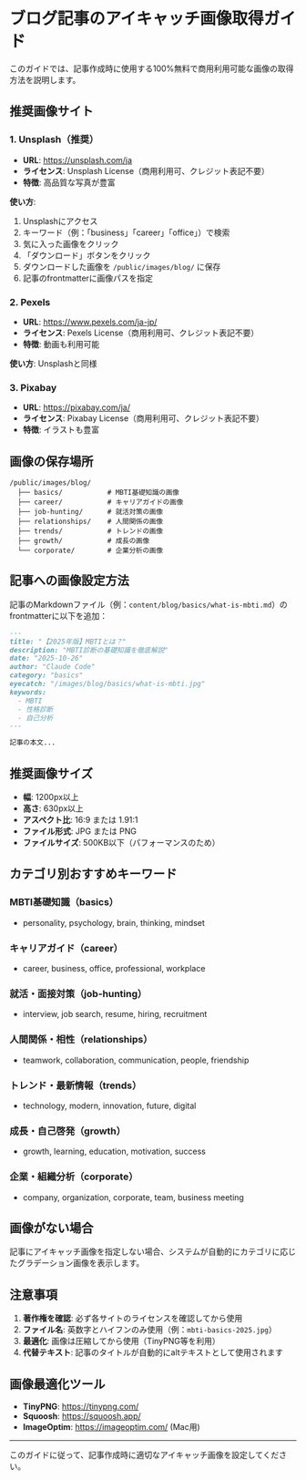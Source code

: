 # ブログ記事のアイキャッチ画像取得ガイド

このガイドでは、記事作成時に使用する100%無料で商用利用可能な画像の取得方法を説明します。

## 推奨画像サイト

### 1. Unsplash（推奨）
- **URL**: https://unsplash.com/ja
- **ライセンス**: Unsplash License（商用利用可、クレジット表記不要）
- **特徴**: 高品質な写真が豊富

**使い方**:
1. Unsplashにアクセス
2. キーワード（例：「business」「career」「office」）で検索
3. 気に入った画像をクリック
4. 「ダウンロード」ボタンをクリック
5. ダウンロードした画像を `/public/images/blog/` に保存
6. 記事のfrontmatterに画像パスを指定

### 2. Pexels
- **URL**: https://www.pexels.com/ja-jp/
- **ライセンス**: Pexels License（商用利用可、クレジット表記不要）
- **特徴**: 動画も利用可能

**使い方**: Unsplashと同様

### 3. Pixabay
- **URL**: https://pixabay.com/ja/
- **ライセンス**: Pixabay License（商用利用可、クレジット表記不要）
- **特徴**: イラストも豊富

## 画像の保存場所

```
/public/images/blog/
  ├── basics/           # MBTI基礎知識の画像
  ├── career/           # キャリアガイドの画像
  ├── job-hunting/      # 就活対策の画像
  ├── relationships/    # 人間関係の画像
  ├── trends/           # トレンドの画像
  ├── growth/           # 成長の画像
  └── corporate/        # 企業分析の画像
```

## 記事への画像設定方法

記事のMarkdownファイル（例：`content/blog/basics/what-is-mbti.md`）のfrontmatterに以下を追加：

```markdown
---
title: "【2025年版】MBTIとは？"
description: "MBTI診断の基礎知識を徹底解説"
date: "2025-10-26"
author: "Claude Code"
category: "basics"
eyecatch: "/images/blog/basics/what-is-mbti.jpg"
keywords:
  - MBTI
  - 性格診断
  - 自己分析
---

記事の本文...
```

## 推奨画像サイズ

- **幅**: 1200px以上
- **高さ**: 630px以上
- **アスペクト比**: 16:9 または 1.91:1
- **ファイル形式**: JPG または PNG
- **ファイルサイズ**: 500KB以下（パフォーマンスのため）

## カテゴリ別おすすめキーワード

### MBTI基礎知識（basics）
- personality, psychology, brain, thinking, mindset

### キャリアガイド（career）
- career, business, office, professional, workplace

### 就活・面接対策（job-hunting）
- interview, job search, resume, hiring, recruitment

### 人間関係・相性（relationships）
- teamwork, collaboration, communication, people, friendship

### トレンド・最新情報（trends）
- technology, modern, innovation, future, digital

### 成長・自己啓発（growth）
- growth, learning, education, motivation, success

### 企業・組織分析（corporate）
- company, organization, corporate, team, business meeting

## 画像がない場合

記事にアイキャッチ画像を指定しない場合、システムが自動的にカテゴリに応じたグラデーション画像を表示します。

## 注意事項

1. **著作権を確認**: 必ず各サイトのライセンスを確認してから使用
2. **ファイル名**: 英数字とハイフンのみ使用（例：`mbti-basics-2025.jpg`）
3. **最適化**: 画像は圧縮してから使用（TinyPNG等を利用）
4. **代替テキスト**: 記事のタイトルが自動的にaltテキストとして使用されます

## 画像最適化ツール

- **TinyPNG**: https://tinypng.com/
- **Squoosh**: https://squoosh.app/
- **ImageOptim**: https://imageoptim.com/ (Mac用)

---

このガイドに従って、記事作成時に適切なアイキャッチ画像を設定してください。
